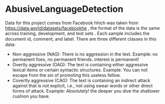 # AbusiveLanguageDetection
Data for this project comes from Facebook hhich was taken from https://data.world/datasets/facebookhe , the format of the data is the same across training, development, and test sets . Each sample includes the document id, comment, and label. There are three diﬀerent classes in this data:
- Non-aggressive (NAG): There is no aggression in the text. Example: no permanent foes, no permanent friends. interest is permanent! 
- Overtly aggressive (OAG): The text is containing either aggressive lexical items or certain syntactic structures. Example: You can not escape from the sin of promoting this useless fellow. 
- Covertly aggressive (CAG): The text is containing an indirect attack against that is not explicit, i.e., not using swear words or other direct forms of attack. Example: Absolutely! the deeper you dive the shallower cushion you have.
